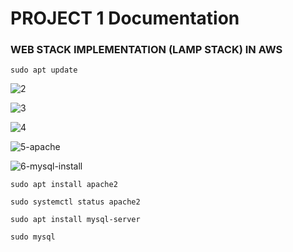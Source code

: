 # PROJECT 1 Documentation

### WEB STACK IMPLEMENTATION (LAMP STACK) IN AWS


`sudo apt update`

![2](https://user-images.githubusercontent.com/85305109/177019344-4e23575e-b4f5-4078-88f0-086371286501.jpg)

![3](https://user-images.githubusercontent.com/85305109/177019360-65eec238-0da3-49ae-9103-674a19181295.jpg)

![4](https://user-images.githubusercontent.com/85305109/177019374-2657175d-f0ef-4da5-927c-da54b2411efb.jpg)

![5-apache](https://user-images.githubusercontent.com/85305109/177019384-cb7326a2-4f52-4291-bf01-205c062c4366.jpg)

![6-mysql-install](https://user-images.githubusercontent.com/85305109/177019392-43107b6c-9e7c-4dd5-8650-f4e013308d80.jpg)

`sudo apt install apache2`

`sudo systemctl status apache2`

`sudo apt install mysql-server`

`sudo mysql`
